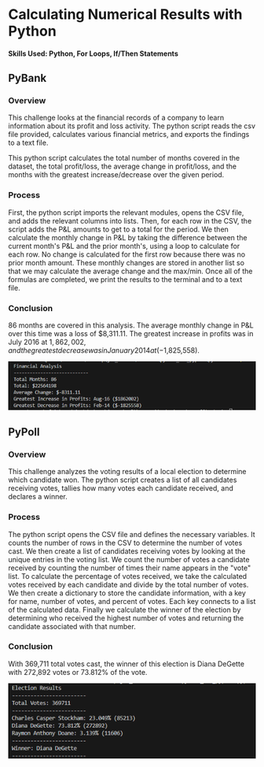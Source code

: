 # Calculating Numerical Results with Python
#### Skills Used: Python, For Loops, If/Then Statements

## PyBank
### Overview
This challenge looks at the financial records of a company to learn information about its profit and loss activity. The python script reads the csv file provided, calculates various financial metrics, and exports the findings to a text file.

This python script calculates the total number of months covered in the dataset, the total profit/loss, the average change in profit/loss, and the months with the greatest increase/decrease over the given period.

### Process
First, the python script imports the relevant modules, opens the CSV file, and adds the relevant columns into lists. Then, for each row in the CSV, the script adds the P&L amounts to get to a total for the period.
We then calculate the monthly change in P&L by taking the difference between the current month's P&L and the prior month's, using a loop to calculate for each row. No change is calculated for the first row because there was no prior month amount. These monthly changes are stored in another list so that we may calculate the average change and the max/min.
Once all of the formulas are completed, we print the results to the terminal and to a text file.

### Conclusion
86 months are covered in this analysis.
The average monthly change in P&L over this time was a loss of $8,311.11. 
The greatest increase in profits was in July 2016 at $1,862,002, and the greatest decrease was in January 2014 at (-$1,825,558).

![plot](PyBank/analysis/output.png)

## PyPoll
### Overview
This challenge analyzes the voting results of a local election to determine which candidate won. The python script creates a list of all candidates receiving votes, tallies how many votes each candidate received, and declares a winner.

### Process
The python script opens the CSV file and defines the necessary variables.
It counts the number of rows in the CSV to determine the number of votes cast.
We then create a list of candidates receiving votes by looking at the unique entries in the voting list.
We count the number of votes a candidate received by counting the number of times their name appears in the "vote" list.
To calculate the percentage of votes received, we take the calculated votes received by each candidate and divide by the total number of votes.
We then create a dictionary to store the candidate information, with a key for name, number of votes, and percent of votes. Each key connects to a list of the calculated data. 
Finally we calculate the winner of the election by determining who received the highest number of votes and returning the candidate associated with that number.

### Conclusion
With 369,711 total votes cast, the winner of this election is Diana DeGette with 272,892 votes or 73.812% of the vote.

![plot](PyPoll/analysis/output.png)
